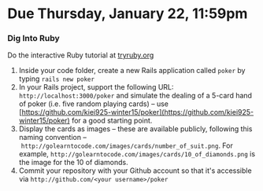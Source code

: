 # Due Thursday, January 22, 11:59pm

### Dig Into Ruby

Do the interactive Ruby tutorial at [tryruby.org](http://tryruby.org)

1. Inside your code folder, create a new Rails application called ```poker``` by typing ```rails new poker```
2. In your Rails project, support the following URL: ```http://localhost:3000/poker``` and simulate the dealing of a 5-card hand of poker (i.e. five random playing cards) – use [https://github.com/kiei925-winter15/poker](https://github.com/kiei925-winter15/poker) for a good starting point.
3. Display the cards as images – these are available publicly, following this naming convention – ```http://golearntocode.com/images/cards/number_of_suit.png```. For example, ```http://golearntocode.com/images/cards/10_of_diamonds.png``` is the image for the 10 of diamonds.
4. Commit your repository with your Github account so that it's accessible via ```http://github.com/<your username>/poker```
